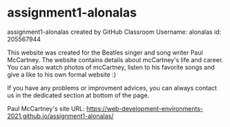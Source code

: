 # assignment1-alonalas
assignment1-alonalas created by GitHub Classroom
Username: alonalas
id: 205567944

This website was created for the Beatles singer and song writer Paul McCartney.
The website contains details about mcCartney's life and career.
You can also watch photos of mcCartney, listen to his favorite songs and give a like to his own formal website :)

If you have any problems or improvment advices, you can always contact us in the dedicated section at bottom of the page.

Paul McCartney's site URL: https://web-development-environments-2021.github.io/assignment1-alonalas/
